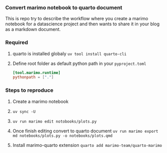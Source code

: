 ### Convert marimo notebook to quarto document

This is repo try to describe the workflow where you create a marimo notebook for a datascience project and then wants to share it in your blog as a markdown document.

### Required

1. quarto is installed globaly
   `uv tool install quarto-cli`

2. Define root folder as default python path in your `pyproject.toml`
   ```toml
   [tool.marimo.runtime]
   pythonpath = ["."]
   ```

### Steps to reproduce

1. Create a marimo notebook

2. `uv sync -U`

3. `uv run marimo edit notobooks/plots.py`

4. Once finish editing convert to quarto document
   `uv run marimo export md notebooks/plots.py -o notebooks/plots.qmd`

5. Install marimo-quarto extension
   `quarto add marimo-team/quarto-marimo`
